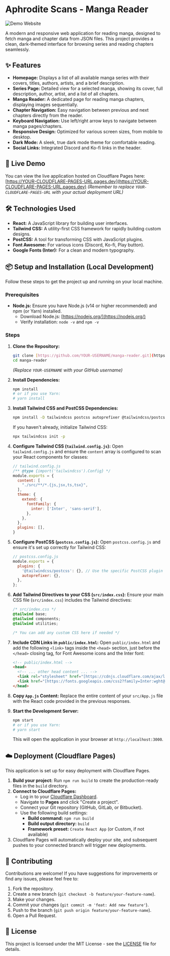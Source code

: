 # Aphrodite Scans - Manga Reader

![Demo Website](https://files.catbox.moe/7bw2a6.PNG)


A modern and responsive web application for reading manga, designed to fetch manga and chapter data from JSON files. This project provides a clean, dark-themed interface for browsing series and reading chapters seamlessly.

## ✨ Features

* **Homepage:** Displays a list of all available manga series with their covers, titles, authors, artists, and a brief description.
* **Series Page:** Detailed view for a selected manga, showing its cover, full description, author, artist, and a list of all chapters.
* **Manga Reader:** A dedicated page for reading manga chapters, displaying images sequentially.
* **Chapter Navigation:** Easy navigation between previous and next chapters directly from the reader.
* **Keyboard Navigation:** Use left/right arrow keys to navigate between manga pages/chapters.
* **Responsive Design:** Optimized for various screen sizes, from mobile to desktop.
* **Dark Mode:** A sleek, true dark mode theme for comfortable reading.
* **Social Links:** Integrated Discord and Ko-fi links in the header.

## 🚀 Live Demo

You can view the live application hosted on Cloudflare Pages here:
[https://YOUR-CLOUDFLARE-PAGES-URL.pages.dev](https://YOUR-CLOUDFLARE-PAGES-URL.pages.dev)
*(Remember to replace `YOUR-CLOUDFLARE-PAGES-URL` with your actual deployment URL)*

## 🛠️ Technologies Used

* **React:** A JavaScript library for building user interfaces.
* **Tailwind CSS:** A utility-first CSS framework for rapidly building custom designs.
* **PostCSS:** A tool for transforming CSS with JavaScript plugins.
* **Font Awesome:** For various icons (Discord, Ko-fi, Play button).
* **Google Fonts (Inter):** For a clean and modern typography.

## 📦 Setup and Installation (Local Development)

Follow these steps to get the project up and running on your local machine.

### Prerequisites

* **Node.js:** Ensure you have Node.js (v14 or higher recommended) and npm (or Yarn) installed.
    * Download Node.js: [https://nodejs.org/](https://nodejs.org/)
    * Verify installation: `node -v` and `npm -v`

### Steps

1.  **Clone the Repository:**
    ```bash
    git clone [https://github.com/YOUR-USERNAME/manga-reader.git](https://github.com/YOUR-USERNAME/manga-reader.git)
    cd manga-reader
    ```
    *(Replace `YOUR-USERNAME` with your GitHub username)*

2.  **Install Dependencies:**
    ```bash
    npm install
    # or if you use Yarn:
    # yarn install
    ```

3.  **Install Tailwind CSS and PostCSS Dependencies:**
    ```bash
    npm install -D tailwindcss postcss autoprefixer @tailwindcss/postcss
    ```
    If you haven't already, initialize Tailwind CSS:
    ```bash
    npx tailwindcss init -p
    ```

4.  **Configure Tailwind CSS (`tailwind.config.js`):**
    Open `tailwind.config.js` and ensure the `content` array is configured to scan your React components for classes:
    ```javascript
    // tailwind.config.js
    /** @type {import('tailwindcss').Config} */
    module.exports = {
      content: [
        "./src/**/*.{js,jsx,ts,tsx}",
      ],
      theme: {
        extend: {
          fontFamily: {
            inter: ['Inter', 'sans-serif'],
          },
        },
      },
      plugins: [],
    }
    ```

5.  **Configure PostCSS (`postcss.config.js`):**
    Open `postcss.config.js` and ensure it's set up correctly for Tailwind CSS:
    ```javascript
    // postcss.config.js
    module.exports = {
      plugins: {
        '@tailwindcss/postcss': {}, // Use the specific PostCSS plugin for Tailwind
        autoprefixer: {},
      },
    };
    ```

6.  **Add Tailwind Directives to your CSS (`src/index.css`):**
    Ensure your main CSS file (`src/index.css`) includes the Tailwind directives:
    ```css
    /* src/index.css */
    @tailwind base;
    @tailwind components;
    @tailwind utilities;

    /* You can add any custom CSS here if needed */
    ```

7.  **Include CDN Links in `public/index.html`:**
    Open `public/index.html` and add the following `<link>` tags inside the `<head>` section, just before the `</head>` closing tag, for Font Awesome icons and the Inter font:
    ```html
    <!-- public/index.html -->
    <head>
      <!-- ... other head content ... -->
      <link rel="stylesheet" href="[https://cdnjs.cloudflare.com/ajax/libs/font-awesome/6.0.0-beta3/css/all.min.css](https://cdnjs.cloudflare.com/ajax/libs/font-awesome/6.0.0-beta3/css/all.min.css)">
      <link href="[https://fonts.googleapis.com/css2?family=Inter:wght@400;600;700&display=swap](https://fonts.googleapis.com/css2?family=Inter:wght@400;600;700&display=swap)" rel="stylesheet">
    </head>
    ```

8.  **Copy `App.js` Content:**
    Replace the entire content of your `src/App.js` file with the React code provided in the previous responses.

9.  **Start the Development Server:**
    ```bash
    npm start
    # or if you use Yarn:
    # yarn start
    ```
    This will open the application in your browser at `http://localhost:3000`.

## ☁️ Deployment (Cloudflare Pages)

This application is set up for easy deployment with Cloudflare Pages.

1.  **Build your project:** Run `npm run build` to create the production-ready files in the `build` directory.
2.  **Connect to Cloudflare Pages:**
    * Log in to your [Cloudflare Dashboard](https://dash.cloudflare.com/).
    * Navigate to **Pages** and click "Create a project".
    * Connect your Git repository (GitHub, GitLab, or Bitbucket).
    * Use the following build settings:
        * **Build command:** `npm run build`
        * **Build output directory:** `build`
        * **Framework preset:** `Create React App` (or Custom, if not available)
3.  Cloudflare Pages will automatically deploy your site, and subsequent pushes to your connected branch will trigger new deployments.

## 🤝 Contributing

Contributions are welcome! If you have suggestions for improvements or find any issues, please feel free to:

1.  Fork the repository.
2.  Create a new branch (`git checkout -b feature/your-feature-name`).
3.  Make your changes.
4.  Commit your changes (`git commit -m 'feat: Add new feature'`).
5.  Push to the branch (`git push origin feature/your-feature-name`).
6.  Open a Pull Request.

## 📄 License

This project is licensed under the MIT License - see the [LICENSE](LICENSE) file for details.

